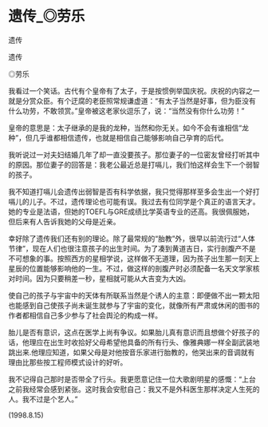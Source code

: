 # 遗传_◎劳乐

遗传

遗传

◎劳乐

我看过一个笑话。古代有个皇帝有了太子，于是按惯例举国庆祝。庆祝的内容之一就是分赏众臣。有个迂腐的老臣照常规谦虚道：“有太子当然是好事，但为臣没有什么功劳，不敢领赏。”皇帝被这老家伙逗乐了，说：“当然没有你什么功劳！”

皇帝的意思是：太子继承的是我的龙种，当然和你无关。如今不会有谁相信“龙种”，但几乎谁都相信遗传，也就是相信自己能够影响自己孕育的后代。

我听说过一对夫妇结婚几年了却一直没要孩子。那位妻子的一位密友曾经打听其中的原因。那位妻子的回答是：我老公最近总是打嗝儿，我们怕这样会生下一个弱智的孩子。

我不知道打嗝儿会遗传出弱智是否有科学依据，我只觉得那样至多会生出一个好打嗝儿的儿子。不过，遗传理论也可能有误。我过去有位同学是个真正的语言天才。她的专业是法语，但她的TOEFL与GRE成绩比学英语专业的还高。我很佩服她，但后来有人告诉我她的父母是近亲。

幸好除了遗传我们还有别的理论。除了最常规的“胎教”外，很早以前流行过“人体节律”，现在人们也很注意孩子的出生时间。为了凑到黄道吉日，实行剖腹产不是不可想象的事。按照西方的星相学说，这样做不无道理，因为孩子出生那一刻天上星辰的位置能够影响他的一生。不过，做这样的剖腹产时必须配备一名天文学家核对时间。因为只要稍差一秒，星相就可能从大吉变为大凶。

使自己的孩子与宇宙中的天体有所联系当然是个诱人的主意：即便做不出一颗太阳也能感到自己使孩子尚未诞生就参与了宇宙的变化，就像所有严肃或休闲的图书的作者都相信自己多少参与了社会舆沦的构成一样。

胎儿是否有意识，这点在医学上尚有争议。如果胎儿真有意识而且想做个好孩子的话，他理应在出生时收拾好父母希望他具备的所有行头、像雅典娜一样全副武装地跳出来.他理应知道，如果父母是对他按音乐家进行胎教的，他哭出来的音调就有理由比那些按工程师模式设计的好听。

我不记得自己那时是否带全了行头。我更愿意记住一位大歌剧明星的感慨：“上台之前我经常会感到紧张。这时我会安慰自己：我又不是外科医生那样决定人生死的人。我不过是个艺人。”

(1998.8.15)